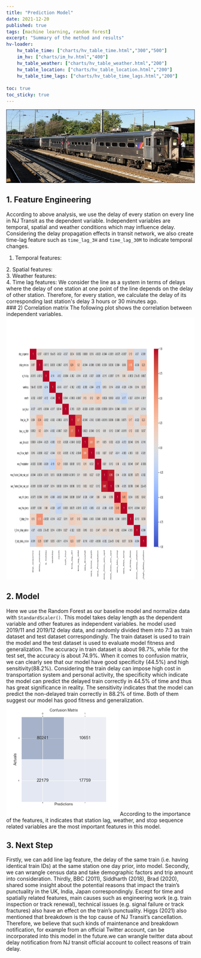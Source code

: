 ```yaml
---
title: "Prediction Model"
date: 2021-12-20
published: true
tags: [machine learning, random forest]
excerpt: "Summary of the method and results"
hv-loader:
    hv_table_time: ["charts/hv_table_time.html","300","500"]
    im_hv: ["charts/im_hv.html","400"]
    hv_table_weather: ["charts/hv_table_weather.html","200"]
    hv_table_location: ["charts/hv_table_location.html","200"]
    hv_table_time_lags: ["charts/hv_table_time_lags.html","200"]

toc: true
toc_sticky: true
---
```

![NJ_Transit_Amtrak](https://github.com/Xiaoyi-Wu0711/nj_transit_model/blob/main/assets/images/us_njtransit_nec.jpeg)
## 1. Feature Engineering
According to above analysis, we use the delay of every station on every line in NJ Transit as the dependent variable. Independent variables are temporal, spatial and weather conditions which may influence delay.
Considering the delay propagation effects in transit network, we also create time-lag feature such as `time_lag_3H` and `time_lag_30M` to indicate temporal changes. 

1. Temporal features:
<div id="hv_table_time"></div>
2. Spatial features:
<div id="hv_table_location"></div>
3. Weather features:
<div id="hv_table_weather"></div>
4. Time lag features: 
We consider the line as a system in terms of delays where the delay of one station at one point of the line depends on the delay of other station. Therefore, for every station, we calculate the delay of its corresponding last station's delay 3 hours or 30 minutes ago.
<div id="hv_table_time_lags"></div>
### 2) Correlation matrix 
The following plot shows the correlation between independent variables.
<img src="https://raw.githubusercontent.com/penelope0318/Amtrak_Train_Delay/master/assets/images/corr_matrix.png" width="1000" height="700" />

## 2. Model
Here we use the Random Forest as our baseline model and normalize data with `StandardScaler()`. This model takes delay length as the dependent variable and other features as independent variables.
he model used 2019/11 and 2019/12 delay data, and randomly divided them into 7:3 as train dataset and test dataset correspondingly. The train dataset is used to train the model and the test dataset is used to evaluate model fitness and generalization. 
The accuracy in train dataset is about 98.7%, while for the test set, the accuracy is about 74.9%.
When it comes to confusion matrix, we can clearly see that our model have good specificity (44.5%) and high sensitivity(88.2%). 
Considering the train delay can impose high cost in transportation system and personal activity, 
the specificity which indicate the model can predict the delayed train correctly in 44.5% of time and thus has great significance in reality. The sensitivity indicates that the model can predict the non-delayed train correctly in 88.2% of time. Both of them suggest our model has good fitness and generalization.
<img src="https://raw.githubusercontent.com/penelope0318/Amtrak_Train_Delay/master/assets/images/confusion.png" width="300" height="300" />
According to the importance of the features, it indicates that station lag, weather, and stop sequence related variables are the most important features in this model.
<div id="im_hv"></div>

## 3. Next Step
Firstly, we can add line lag feature, the delay of the same train (i.e. having identical train IDs) at the same station one day prior, into model.
Secondly, we can wrangle census data and take demographic factors and trip amount into consideration.
Thirdly, BBC (2011), Siddharth (2018), Brad (2020), shared some insight about the potential reasons that impact the train’s punctuality in the UK, India, Japan correspondingly. 
Except for time and spatially related features, main causes such as engineering work (e.g. train inspection or track renewal), technical issues (e.g. signal failure or track fractures) also have an effect on the train’s punctuality. Higgs (2021) also mentioned that breakdown is the top cause of NJ Transit’s cancellation. 
Therefore, we believe that such kinds of maintenance and breakdown notification, for example from an official Twitter account, can be incorporated into this model in the future.we can wrangle twitter data about delay notification from NJ transit official account to collect reasons of train delay. 



